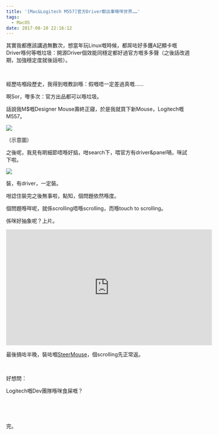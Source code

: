 ```yaml
---
title: '[Mac&Logitech M557]官方Driver都出事喺咩世界……'
tags:
  - MacOS
date: 2017-08-10 22:16:12
---
```


其實我都應該講過無數次，想當年玩Linux嘅時候，都屌咗好多鑊A記顯卡嘅Driver喺何等嘅垃圾：開源Driver個效能同穩定都好過官方嘅多多聲（之後話改週期，加強穩定度就後話啦）。

&nbsp;

經歷咗嗰段歷史，我得到嘅教訓喺：假嘅唔一定差過真嘅……

啊Sor，嚟多次：官方出品都可以喺垃圾。

話說我M$嘅Designer Mouse壽終正寢，於是我就買下新Mouse，Logitech嘅M557。

[![](https://lenchan139.org/blog/wp-content/uploads/2017/08/Screen-Shot-2017-08-10-at-10.09.03-PM-300x222.png)](https://lenchan139.org/blog/wp-content/uploads/2017/08/Screen-Shot-2017-08-10-at-10.09.03-PM.png)

（示意圖）

之後呢，我見有啲細節唔喺好掂，咁search下，喂官方有driver&amp;panel喎，咪試下啦。

[![](https://lenchan139.org/blog/wp-content/uploads/2017/08/Screen-Shot-2017-08-10-at-10.11.59-PM-300x225.png)](https://lenchan139.org/blog/wp-content/uploads/2017/08/Screen-Shot-2017-08-10-at-10.11.59-PM.png)

裝，有driver，一定裝。

咁諗住裝完之後無事啦，點知，個問題依然喺度。

個問題喺咩呢，就係scrolling唔喺scrolling，而喺touch to scrolling。

係咪好抽象呢？上片。

<iframe src="https://www.youtube.com/embed/RYbagiXO6n8" width="560" height="315" frameborder="0" allowfullscreen="allowfullscreen"></iframe>

最後搞咗半晚，裝咗嗰[SteerMouse](http://plentycom.jp/payment/en/purchase/index?APP_NAME=SteerMouse5)，個scrolling先正常返。

&nbsp;

好想問：

Logitech嘅Dev團隊喺咪食屎嘅？

&nbsp;

&nbsp;

完。

&nbsp;